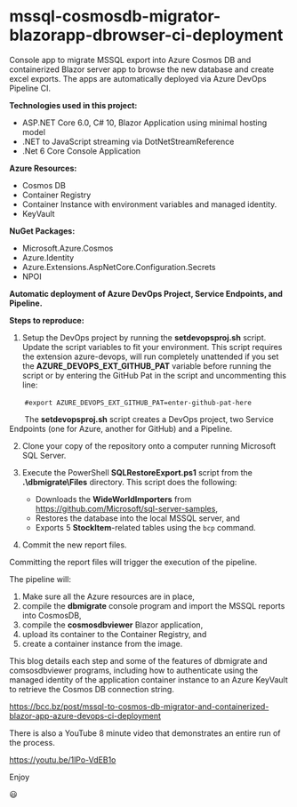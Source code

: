 # mssql-cosmosdb-migrator-blazorapp-dbrowser-ci-deployment
Console app to migrate MSSQL export into Azure Cosmos DB and containerized Blazor server app to browse the new database and create excel exports. The apps are automatically deployed via Azure DevOps Pipeline CI.

__Technologies used in this project:__

* ASP.NET Core 6.0, C# 10, Blazor Application using minimal hosting model
* .NET to JavaScript streaming via DotNetStreamReference
* .Net 6 Core Console Application

__Azure Resources:__
* Cosmos DB
* Container Registry
* Container Instance with environment variables and managed identity.
* KeyVault

__NuGet Packages:__
* Microsoft.Azure.Cosmos
* Azure.Identity
* Azure.Extensions.AspNetCore.Configuration.Secrets
* NPOI

__Automatic deployment of Azure DevOps Project, Service Endpoints, and Pipeline.__


__Steps to reproduce:__

1. Setup the DevOps project by running the __setdevopsproj.sh__ script.  Update the script variables to fit your environment.  This script requires the extension azure-devops, will run completely unattended if you set the __AZURE_DEVOPS_EXT_GITHUB_PAT__ variable before running the script or by entering the GitHub Pat in the script and uncommenting this line:

&nbsp; &nbsp; &nbsp; &nbsp;`#export AZURE_DEVOPS_EXT_GITHUB_PAT=enter-github-pat-here`


&nbsp; &nbsp; &nbsp; &nbsp;The __setdevopsproj.sh__ script creates a DevOps project, two Service Endpoints (one for Azure, another for GitHub) and a Pipeline.


2. Clone your copy of the repository onto a computer running Microsoft SQL Server.  

3. Execute the PowerShell __SQLRestoreExport.ps1__ script from the __.\dbmigrate\Files__ directory. This script does the following:
   * Downloads the __WideWorldImporters__ from https://github.com/Microsoft/sql-server-samples,
   * Restores the database into the local MSSQL server, and
   * Exports 5 __StockItem__-related tables using the `bcp` command.

4. Commit the new report files.

Committing the report files will trigger the execution of the pipeline.  

The pipeline will:

1.	Make sure all the Azure resources are in place, 
2.	compile the __dbmigrate__ console program and import the MSSQL reports into CosmosDB,
3.	compile the __cosmosdbviewer__ Blazor application,
4.	upload its container to the Container Registry, and
5.	create a container instance from the image.

This blog details each step and some of the features of dbmigrate and comsosdbviewer programs, including how to authenticate using the managed identity of the application container instance to an Azure KeyVault to retrieve the Cosmos DB connection string.

https://bcc.bz/post/mssql-to-cosmos-db-migrator-and-containerized-blazor-app-azure-devops-ci-deployment

There is also a YouTube 8 minute video that demonstrates an entire run of the process.

https://youtu.be/1lPo-VdEB1o


Enjoy

:smiley:
